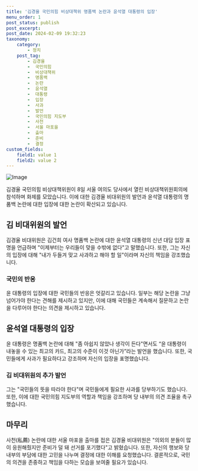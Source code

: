 ```yaml
---
title: '김경율 국민의힘 비상대책위 명품백 논란과 윤석열 대통령의 입장'
menu_order: 1
post_status: publish
post_excerpt: 
post_date: 2024-02-09 19:32:23
taxonomy:
    category:
        - 정치
    post_tag:
        - 김경율
        -  국민의힘
        -  비상대책위
        -  명품백
        -  논란
        -  윤석열
        -  대통령
        -  입장
        -  사과
        -  발언
        -  국민의힘 지도부
        -  사천
        -  서울 마포을
        -  출마
        -  준비
        -  결정
custom_fields:
    field1: value 1
    field2: value 2
---
```


![Image](https://imgnews.pstatic.net/image/020/2024/02/09/0003547445_001_20240209145701050.jpg?type=w647)

김경율 국민의힘 비상대책위원이 8일 서울 여의도 당사에서 열린 비상대책위원회의에 참석하며 화제를 모았습니다. 이에 대한 김경율 비대위원의 발언과 윤석열 대통령의 명품백 논란에 대한 입장에 대한 논란이 확산되고 있습니다. 
## 김 비대위원의 발언
김경율 비대위원은 김건희 여사 명품백 논란에 대한 윤석열 대통령의 신년 대담 입장 표명을 언급하며 "이제부터는 우리들이 맞을 수밖에 없다"고 말했습니다. 또한, 그는 자신의 입장에 대해 "내가 두들겨 맞고 사과하고 해야 할 일"이라며 자신의 책임을 강조했습니다.
### 국민의 반응
윤 대통령의 입장에 대한 국민들의 반응은 엇갈리고 있습니다. 일부는 해당 논란을 그냥 넘어가야 한다는 견해를 제시하고 있지만, 이에 대해 국민들은 계속해서 질문하고 논란을 다루어야 한다는 의견을 제시하고 있습니다.
## 윤석열 대통령의 입장
윤 대통령은 명품백 논란에 대해 "좀 아쉽지 않았나 생각이 든다"면서도 “윤 대통령이 내놓을 수 있는 최고의 카드, 최고의 수준이 이것 아닌가”라는 발언을 했습니다. 또한, 국민들에게 사과가 필요하다고 강조하며 자신의 입장을 표명했습니다.
### 김 비대위원의 추가 발언
그는 "국민들의 뜻을 따라야 한다"며 국민들에게 필요한 사과를 당부하기도 했습니다. 또한, 이에 대한 국민의힘 지도부의 역할과 책임을 강조하며 당 내부의 의견 조율을 촉구했습니다.
## 마무리
사천(私薦) 논란에 대한 서울 마포을 출마를 접은 김경율 비대위원은 "의외의 분들이 많이 응원해줬지만 준비가 덜 돼 선거를 포기했다"고 밝혔습니다. 또한, 자신의 행보와 당 내부의 부담에 대한 고민을 나누며 결정에 대한 이해를 요청했습니다. 결론적으로, 국민의 의견을 존중하고 책임을 다하는 모습을 보여줄 필요가 있습니다.
